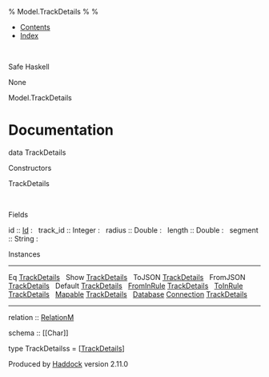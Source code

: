 % Model.TrackDetails
% 
% 

-   [Contents](index.html)
-   [Index](doc-index.html)

 

Safe Haskell

None

Model.TrackDetails

Documentation
=============

data TrackDetails

Constructors

TrackDetails

 

Fields

id :: [Id](Model-General.html#t:Id)
:    
track\_id :: Integer
:    
radius :: Double
:    
length :: Double
:    
segment :: String
:    

Instances

  ------------------------------------------------------------------------------------------------------------------------------------------------------ ---
  Eq [TrackDetails](Model-TrackDetails.html#t:TrackDetails)                                                                                               
  Show [TrackDetails](Model-TrackDetails.html#t:TrackDetails)                                                                                             
  ToJSON [TrackDetails](Model-TrackDetails.html#t:TrackDetails)                                                                                           
  FromJSON [TrackDetails](Model-TrackDetails.html#t:TrackDetails)                                                                                         
  Default [TrackDetails](Model-TrackDetails.html#t:TrackDetails)                                                                                          
  [FromInRule](Data-InRules.html#t:FromInRule) [TrackDetails](Model-TrackDetails.html#t:TrackDetails)                                                     
  [ToInRule](Data-InRules.html#t:ToInRule) [TrackDetails](Model-TrackDetails.html#t:TrackDetails)                                                         
  [Mapable](Model-General.html#t:Mapable) [TrackDetails](Model-TrackDetails.html#t:TrackDetails)                                                          
  [Database](Model-General.html#t:Database) [Connection](Data-SqlTransaction.html#t:Connection) [TrackDetails](Model-TrackDetails.html#t:TrackDetails)    
  ------------------------------------------------------------------------------------------------------------------------------------------------------ ---

relation :: [RelationM](Data-Relation.html#t:RelationM)

schema :: [[Char]]

type TrackDetailss =
[[TrackDetails](Model-TrackDetails.html#t:TrackDetails)]

Produced by [Haddock](http://www.haskell.org/haddock/) version 2.11.0
